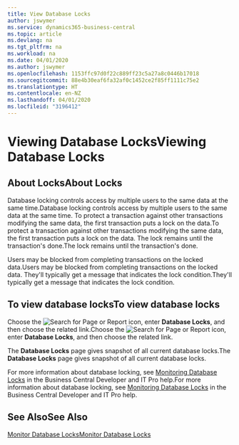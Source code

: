 ```yaml
---
title: View Database Locks
author: jswymer
ms.service: dynamics365-business-central
ms.topic: article
ms.devlang: na
ms.tgt_pltfrm: na
ms.workload: na
ms.date: 04/01/2020
ms.author: jswymer
ms.openlocfilehash: 1153ffc97d0f22c889ff23c5a27a8c0446b17018
ms.sourcegitcommit: 88e4b30eaf6fa32af0c1452ce2f85ff1111c75e2
ms.translationtype: HT
ms.contentlocale: en-NZ
ms.lasthandoff: 04/01/2020
ms.locfileid: "3196412"
---
```

# <a name="viewing-database-locks"></a><span data-ttu-id="5ddfb-102">Viewing Database Locks</span><span class="sxs-lookup"><span data-stu-id="5ddfb-102">Viewing Database Locks</span></span>

## <a name="about-locks"></a><span data-ttu-id="5ddfb-103">About Locks</span><span class="sxs-lookup"><span data-stu-id="5ddfb-103">About Locks</span></span>

<span data-ttu-id="5ddfb-104">Database locking controls access by multiple users to the same data at the same time.</span><span class="sxs-lookup"><span data-stu-id="5ddfb-104">Database locking controls access by multiple users to the same data at the same time.</span></span> <span data-ttu-id="5ddfb-105">To protect a transaction against other transactions modifying the same data, the first transaction puts a lock on the data.</span><span class="sxs-lookup"><span data-stu-id="5ddfb-105">To protect a transaction against other transactions modifying the same data, the first transaction puts a lock on the data.</span></span> <span data-ttu-id="5ddfb-106">The lock remains until the transaction's done.</span><span class="sxs-lookup"><span data-stu-id="5ddfb-106">The lock remains until the transaction's done.</span></span>

<span data-ttu-id="5ddfb-107">Users may be blocked from completing transactions on the locked data.</span><span class="sxs-lookup"><span data-stu-id="5ddfb-107">Users may be blocked from completing transactions on the locked data.</span></span> <span data-ttu-id="5ddfb-108">They'll typically get a message that indicates the lock condition.</span><span class="sxs-lookup"><span data-stu-id="5ddfb-108">They'll typically get a message that indicates the lock condition.</span></span>

## <a name="to-view-database-locks"></a><span data-ttu-id="5ddfb-109">To view database locks</span><span class="sxs-lookup"><span data-stu-id="5ddfb-109">To view database locks</span></span>

<span data-ttu-id="5ddfb-110">Choose the ![Search for Page or Report](media/ui-search/search_small.png "Search for Page or Report icon") icon, enter **Database Locks**, and then choose the related link.</span><span class="sxs-lookup"><span data-stu-id="5ddfb-110">Choose the ![Search for Page or Report](media/ui-search/search_small.png "Search for Page or Report icon") icon, enter **Database Locks**, and then choose the related link.</span></span>

<span data-ttu-id="5ddfb-111">The **Database Locks** page gives snapshot of all current database locks.</span><span class="sxs-lookup"><span data-stu-id="5ddfb-111">The **Database Locks** page gives snapshot of all current database locks.</span></span>

<span data-ttu-id="5ddfb-112">For more information about database locking, see [Monitoring Database Locks](/dynamics365/business-central/a/dev-itpro/administration/monitor-database-locks) in the Business Central Developer and IT Pro help.</span><span class="sxs-lookup"><span data-stu-id="5ddfb-112">For more information about database locking, see [Monitoring Database Locks](/dynamics365/business-central/a/dev-itpro/administration/monitor-database-locks) in the Business Central Developer and IT Pro help.</span></span>

## <a name="see-also"></a><span data-ttu-id="5ddfb-113">See Also</span><span class="sxs-lookup"><span data-stu-id="5ddfb-113">See Also</span></span>

[<span data-ttu-id="5ddfb-114">Monitor Database Locks</span><span class="sxs-lookup"><span data-stu-id="5ddfb-114">Monitor Database Locks</span></span>](/dynamics365/business-central/a/dev-itpro/administration/monitor-database-locks) 
